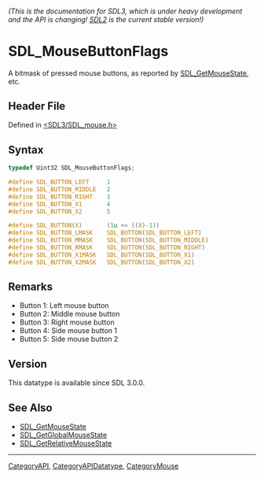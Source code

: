 ###### (This is the documentation for SDL3, which is under heavy development and the API is changing! [SDL2](https://wiki.libsdl.org/SDL2/) is the current stable version!)
# SDL_MouseButtonFlags

A bitmask of pressed mouse buttons, as reported by [SDL_GetMouseState](SDL_GetMouseState), etc.

## Header File

Defined in [<SDL3/SDL_mouse.h>](https://github.com/libsdl-org/SDL/blob/main/include/SDL3/SDL_mouse.h)

## Syntax

```c
typedef Uint32 SDL_MouseButtonFlags;

#define SDL_BUTTON_LEFT     1
#define SDL_BUTTON_MIDDLE   2
#define SDL_BUTTON_RIGHT    3
#define SDL_BUTTON_X1       4
#define SDL_BUTTON_X2       5

#define SDL_BUTTON(X)       (1u << ((X)-1))
#define SDL_BUTTON_LMASK    SDL_BUTTON(SDL_BUTTON_LEFT)
#define SDL_BUTTON_MMASK    SDL_BUTTON(SDL_BUTTON_MIDDLE)
#define SDL_BUTTON_RMASK    SDL_BUTTON(SDL_BUTTON_RIGHT)
#define SDL_BUTTON_X1MASK   SDL_BUTTON(SDL_BUTTON_X1)
#define SDL_BUTTON_X2MASK   SDL_BUTTON(SDL_BUTTON_X2)
```

## Remarks

- Button 1: Left mouse button
- Button 2: Middle mouse button
- Button 3: Right mouse button
- Button 4: Side mouse button 1
- Button 5: Side mouse button 2

## Version

This datatype is available since SDL 3.0.0.

## See Also

- [SDL_GetMouseState](SDL_GetMouseState)
- [SDL_GetGlobalMouseState](SDL_GetGlobalMouseState)
- [SDL_GetRelativeMouseState](SDL_GetRelativeMouseState)

----
[CategoryAPI](CategoryAPI), [CategoryAPIDatatype](CategoryAPIDatatype), [CategoryMouse](CategoryMouse)

